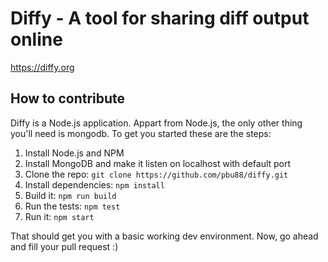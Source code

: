 # Diffy - A tool for sharing diff output online

https://diffy.org

## How to contribute

Diffy is a Node.js application. Appart from Node.js, the only other
thing you'll need is mongodb. To get you started these are the steps:

1. Install Node.js and NPM
2. Install MongoDB and make it listen on localhost with default port
3. Clone the repo: `git clone https://github.com/pbu88/diffy.git`
4. Install dependencies: `npm install`
5. Build it: `npm run build`
6. Run the tests: `npm test`
7. Run it: `npm start`

That should get you with a basic working dev environment. Now, go ahead
and fill your pull request :)

